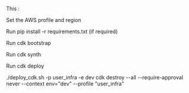 This :

Set the AWS profile and region

Run pip install -r requirements.txt (if required)

Run cdk bootstrap

Run cdk synth

Run cdk deploy

./deploy_cdk.sh -p user_infra -e dev
cdk destroy --all --require-approval never --context env="dev" --profile "user_infra"